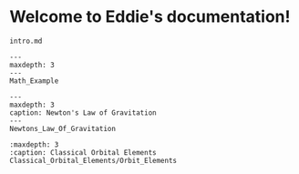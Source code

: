 
Welcome to Eddie's documentation!
=================================

```{toctree}
intro.md
```

```{toctree}
---
maxdepth: 3
---
Math_Example
```

```{toctree}
---
maxdepth: 3
caption: Newton's Law of Gravitation
---
Newtons_Law_Of_Gravitation
```

```{toctree}
:maxdepth: 3
:caption: Classical Orbital Elements
Classical_Orbital_Elements/Orbit_Elements
```
